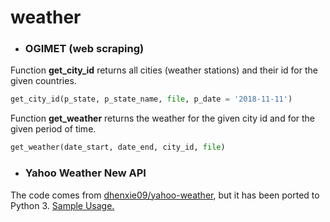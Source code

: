 # weather 

* ### OGIMET (web scraping)

Function **get_city_id** returns all cities (weather stations) and their id for the given countries.
```python
get_city_id(p_state, p_state_name, file, p_date = '2018-11-11')
```

Function **get_weather** returns the weather for the given city id and for the given period of time.
```python
get_weather(date_start, date_end, city_id, file)
```


* ### Yahoo Weather New API

The code comes from [dhenxie09/yahoo-weather](https://github.com/dhenxie09/yahoo-weather), but it has been ported to Python 3.
[Sample Usage.](https://github.com/dhenxie09/yahoo-weather)

